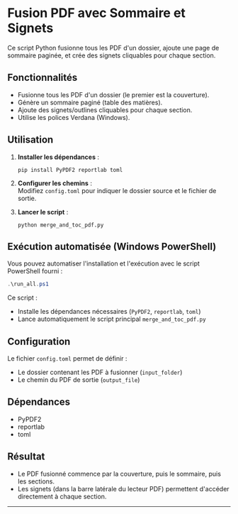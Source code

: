 # Fusion PDF avec Sommaire et Signets

Ce script Python fusionne tous les PDF d'un dossier, ajoute une page de sommaire paginée, et crée des signets cliquables pour chaque section.

## Fonctionnalités

- Fusionne tous les PDF d'un dossier (le premier est la couverture).
- Génère un sommaire paginé (table des matières).
- Ajoute des signets/outlines cliquables pour chaque section.
- Utilise les polices Verdana (Windows).

## Utilisation

1. **Installer les dépendances** :
   ```
   pip install PyPDF2 reportlab toml
   ```

2. **Configurer les chemins** :  
   Modifiez `config.toml` pour indiquer le dossier source et le fichier de sortie.

3. **Lancer le script** :
   ```
   python merge_and_toc_pdf.py
   ```

## Exécution automatisée (Windows PowerShell)

Vous pouvez automatiser l'installation et l'exécution avec le script PowerShell fourni :

```powershell
.\run_all.ps1
```

Ce script :
- Installe les dépendances nécessaires (`PyPDF2`, `reportlab`, `toml`)
- Lance automatiquement le script principal `merge_and_toc_pdf.py`

## Configuration

Le fichier `config.toml` permet de définir :
- Le dossier contenant les PDF à fusionner (`input_folder`)
- Le chemin du PDF de sortie (`output_file`)

## Dépendances

- PyPDF2
- reportlab
- toml

## Résultat

- Le PDF fusionné commence par la couverture, puis le sommaire, puis les sections.
- Les signets (dans la barre latérale du lecteur PDF) permettent d'accéder directement à chaque section.

---